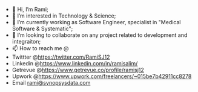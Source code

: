 - 👋 Hi, I’m Rami;
- 👀 I’m interested in Technology & Science;
- 🌱 I’m currently working as Software Engineer, specialist in "Medical Software & Systematic";
- 💞️ I’m looking to collaborate on any project related to development and integraiton;
- 📫 How to reach me @
- Twittter @https://twitter.com/RamiSJ12
- Linkedin @https://www.linkedin.com/in/ramisalim/
- Getrevue @https://www.getrevue.co/profile/ramisj12
- Upwork @https://www.upwork.com/freelancers/~015be7b42911cc8278
- Email rami@synopsysdata.com
<!---
RamiSJ12/RamiSJ12 is a ✨ special ✨ repository because its `README.md` (this file) appears on your GitHub profile.
You can click the Preview link to take a look at your changes.
--->
